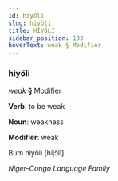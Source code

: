 ```yaml
---
id: hiyöli
slug: hiyöli
title: HİYÖLİ
sidebar_position: 133
hoverText: weak § Modifier
---
```


### hiyöli

*weak* **§** Modifier

**Verb**: to be weak

**Noun**: weakness

**Modifier**: weak

Bum hiyòlì [híjɔ̀lì]

*Niger-Congo Language Family*